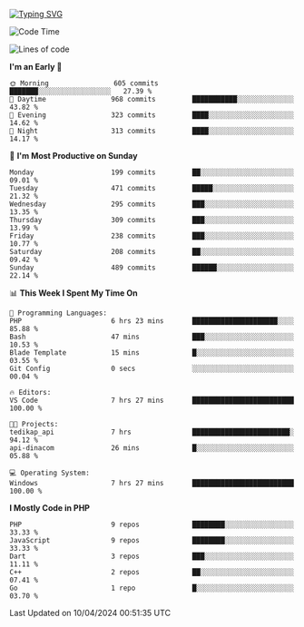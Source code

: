 [![Typing SVG](https://readme-typing-svg.demolab.com?font=Fira+Code&pause=1000&color=F7F7F7&random=false&width=435&lines=Hi+%F0%9F%91%8B%2C+I'm+Rafiu+Sidqi;Junior+Backend+Developer)](https://git.io/typing-svg)
<!--START_SECTION:waka-->
![Code Time](http://img.shields.io/badge/Code%20Time-189%20hrs%2030%20mins-blue)

![Lines of code](https://img.shields.io/badge/From%20Hello%20World%20I%27ve%20Written-805.6%20thousand%20lines%20of%20code-blue)

**I'm an Early 🐤** 

```text
🌞 Morning                605 commits         ███████░░░░░░░░░░░░░░░░░░   27.39 % 
🌆 Daytime                968 commits         ███████████░░░░░░░░░░░░░░   43.82 % 
🌃 Evening                323 commits         ████░░░░░░░░░░░░░░░░░░░░░   14.62 % 
🌙 Night                  313 commits         ████░░░░░░░░░░░░░░░░░░░░░   14.17 % 
```
📅 **I'm Most Productive on Sunday** 

```text
Monday                   199 commits         ██░░░░░░░░░░░░░░░░░░░░░░░   09.01 % 
Tuesday                  471 commits         █████░░░░░░░░░░░░░░░░░░░░   21.32 % 
Wednesday                295 commits         ███░░░░░░░░░░░░░░░░░░░░░░   13.35 % 
Thursday                 309 commits         ███░░░░░░░░░░░░░░░░░░░░░░   13.99 % 
Friday                   238 commits         ███░░░░░░░░░░░░░░░░░░░░░░   10.77 % 
Saturday                 208 commits         ██░░░░░░░░░░░░░░░░░░░░░░░   09.42 % 
Sunday                   489 commits         ██████░░░░░░░░░░░░░░░░░░░   22.14 % 
```


📊 **This Week I Spent My Time On** 

```text
💬 Programming Languages: 
PHP                      6 hrs 23 mins       █████████████████████░░░░   85.88 % 
Bash                     47 mins             ███░░░░░░░░░░░░░░░░░░░░░░   10.53 % 
Blade Template           15 mins             █░░░░░░░░░░░░░░░░░░░░░░░░   03.55 % 
Git Config               0 secs              ░░░░░░░░░░░░░░░░░░░░░░░░░   00.04 % 

🔥 Editors: 
VS Code                  7 hrs 27 mins       █████████████████████████   100.00 % 

🐱‍💻 Projects: 
tedikap_api              7 hrs               ████████████████████████░   94.12 % 
api-dinacom              26 mins             █░░░░░░░░░░░░░░░░░░░░░░░░   05.88 % 

💻 Operating System: 
Windows                  7 hrs 27 mins       █████████████████████████   100.00 % 
```

**I Mostly Code in PHP** 

```text
PHP                      9 repos             ████████░░░░░░░░░░░░░░░░░   33.33 % 
JavaScript               9 repos             ████████░░░░░░░░░░░░░░░░░   33.33 % 
Dart                     3 repos             ███░░░░░░░░░░░░░░░░░░░░░░   11.11 % 
C++                      2 repos             ██░░░░░░░░░░░░░░░░░░░░░░░   07.41 % 
Go                       1 repo              █░░░░░░░░░░░░░░░░░░░░░░░░   03.70 % 
```




 Last Updated on 10/04/2024 00:51:35 UTC
<!--END_SECTION:waka-->
